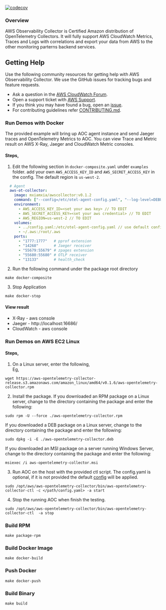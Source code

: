 [![codecov](https://codecov.io/gh/mxiamxia/aws-opentelemetry-collector/branch/master/graph/badge.svg)](https://codecov.io/gh/mxiamxia/aws-opentelemetry-collector)

### Overview
AWS Observability Collector is Certified Amazon distribution of OpenTelemetry Collectors. It will fully support AWS CloudWatch Metrics, Traces and Logs with correlations and export your data from AWS to the other monitoring parterns backend services.

## Getting Help  

Use the following community resources for getting help with AWS Observability Collector. We use the GitHub issues for tracking bugs and feature requests.  

* Ask a question in the [AWS CloudWatch Forum](https://forums.aws.amazon.com/forum.jspa?forumID=138).  
* Open a support ticket with [AWS Support](http://docs.aws.amazon.com/awssupport/latest/user/getting-started.html).  
* If you think you may have found a bug, open an [issue](https://github.com/mxiamxia/aws-opentelemetry-collector/issues/new).  
* For contributing guidelines refer [CONTRIBUTING.md](https://github.com/mxiamxia/aws-opentelemetry-collector/blob/master/CONTRIBUTING.md).

### Run Demos with Docker
The provided example will bring up AOC agent instance and send Jaeger traces and OpenTelemetry Metrics to AOC. You can view Trace and Metric result on AWS X-Ray, Jaeger and CloudWatch Metric consoles. 
#### Steps,
1. Edit the following section in ```docker-composite.yaml``` under ```examples``` folder. add your own ```AWS_ACCESS_KEY_ID``` and ```AWS_SECRET_ACCESS_KEY``` in the config. The default region is ```us-west-2```.
```yaml
  # Agent
  aws-ot-collector:
    image: mxiamxia/awscollector:v0.1.2
    command: ["--config=/etc/otel-agent-config.yaml", "--log-level=DEBUG"]
    environment:
      - AWS_ACCESS_KEY_ID=<set your aws key> // TO EDIT
      - AWS_SECRET_ACCESS_KEY=<set your aws credential> // TO EDIT
      - AWS_REGION=us-west-2 // TO EDIT
    volumes:
      - ../config.yaml:/etc/otel-agent-config.yaml // use default config
      - ~/.aws:/root/.aws
    ports:
      - "1777:1777"   # pprof extension
      - "14268"       # Jaeger receiver
      - "55679:55679" # zpages extension
      - "55680:55680" # OTLP receiver
      - "13133"       # health_check
```
2. Run the following command under the package root directory
```
make docker-composite
```
3. Stop Application
```
make docker-stop
```

#### View result
* X-Ray - aws console
* Jaeger - http://localhost:16686/
* CloudWatch - aws console

### Run Demos on AWS EC2 Linux
#### Steps,
1. On a Linux server, enter the following,  
Eg,
```
wget https://aws-opentelemetry-collector-release.s3.amazonaws.com/amazon_linux/amd64/v0.1.6/aws-opentelemetry-collector.rpm
```
2. Install the package. If you downloaded an RPM package on a Linux server, change to the directory containing the package and enter the following:  
```
sudo rpm -U --force ./aws-opentelemetry-collector.rpm
```
If you downloaded a DEB package on a Linux server, change to the directory containing the package and enter the following:
```
sudo dpkg -i -E ./aws-opentelemetry-collector.deb
```
If you downloaded an MSI package on a server running Windows Server, change to the directory containing the package and enter the following:
```
msiexec /i aws-opentelemetry-collector.msi
```
3. Run AOC on the host with the provided ctl script. The config.yaml is optional, if it is not provided the default [config](https://github.com/mxiamxia/aws-opentelemetry-collector/blob/master/config.yaml) will be applied.
```
sudo /opt/aws/aws-opentelemetry-collector/bin/aws-opentelemetry-collector-ctl -c </path/config.yaml> -a start
```
4. Stop the running AOC when finish the testing.
```
sudo /opt/aws/aws-opentelemetry-collector/bin/aws-opentelemetry-collector-ctl  -a stop
```

###  Build RPM
```
make package-rpm
```

### Build Docker Image
```
make docker-build
```

### Push Docker
```
make docker-push
```

### Build Binary
```
make build
```


